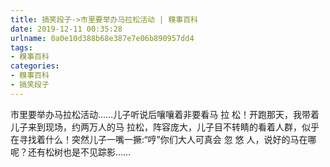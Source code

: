 ```yaml
---
title: 搞笑段子->市里要举办马拉松活动 | 糗事百科
date: 2019-12-11 00:35:28
urlname: 0a0e10d388b68e387e7e06b890957dd4
tags: 
- 糗事百科
categories:
- 糗事百科
- 搞笑段子
---
```

市里要举办马拉松活动……儿子听说后嚷嚷着非要看马 拉 松！开跑那天，我带着儿子来到现场，约两万人的马 拉松，阵容庞大，儿子目不转睛的看着人群，似乎在寻找着什么！突然儿子一嘴一撅:“哼”你们大人可真会 忽 悠 人，说好的马在哪呢？还有松树也是不见踪影……


